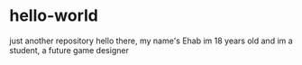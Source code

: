 # hello-world
just another repository
hello there, my name's Ehab im 18 years old and im a student, a future game designer
